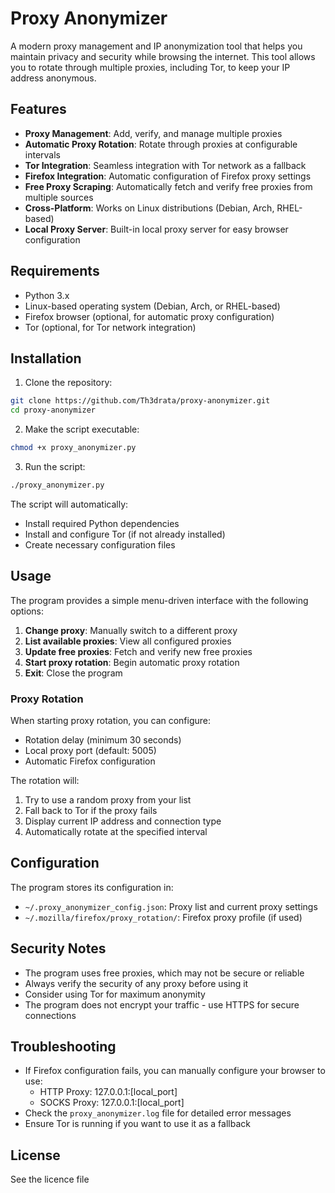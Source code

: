 # Proxy Anonymizer

A modern proxy management and IP anonymization tool that helps you maintain privacy and security while browsing the internet. This tool allows you to rotate through multiple proxies, including Tor, to keep your IP address anonymous.

## Features

- **Proxy Management**: Add, verify, and manage multiple proxies
- **Automatic Proxy Rotation**: Rotate through proxies at configurable intervals
- **Tor Integration**: Seamless integration with Tor network as a fallback
- **Firefox Integration**: Automatic configuration of Firefox proxy settings
- **Free Proxy Scraping**: Automatically fetch and verify free proxies from multiple sources
- **Cross-Platform**: Works on Linux distributions (Debian, Arch, RHEL-based)
- **Local Proxy Server**: Built-in local proxy server for easy browser configuration

## Requirements

- Python 3.x
- Linux-based operating system (Debian, Arch, or RHEL-based)
- Firefox browser (optional, for automatic proxy configuration)
- Tor (optional, for Tor network integration)

## Installation

1. Clone the repository:
```bash
git clone https://github.com/Th3drata/proxy-anonymizer.git
cd proxy-anonymizer
```

2. Make the script executable:
```bash
chmod +x proxy_anonymizer.py
```

3. Run the script:
```bash
./proxy_anonymizer.py
```

The script will automatically:
- Install required Python dependencies
- Install and configure Tor (if not already installed)
- Create necessary configuration files

## Usage

The program provides a simple menu-driven interface with the following options:

1. **Change proxy**: Manually switch to a different proxy
2. **List available proxies**: View all configured proxies
3. **Update free proxies**: Fetch and verify new free proxies
4. **Start proxy rotation**: Begin automatic proxy rotation
5. **Exit**: Close the program

### Proxy Rotation

When starting proxy rotation, you can configure:
- Rotation delay (minimum 30 seconds)
- Local proxy port (default: 5005)
- Automatic Firefox configuration

The rotation will:
1. Try to use a random proxy from your list
2. Fall back to Tor if the proxy fails
3. Display current IP address and connection type
4. Automatically rotate at the specified interval

## Configuration

The program stores its configuration in:
- `~/.proxy_anonymizer_config.json`: Proxy list and current proxy settings
- `~/.mozilla/firefox/proxy_rotation/`: Firefox proxy profile (if used)

## Security Notes

- The program uses free proxies, which may not be secure or reliable
- Always verify the security of any proxy before using it
- Consider using Tor for maximum anonymity
- The program does not encrypt your traffic - use HTTPS for secure connections

## Troubleshooting

- If Firefox configuration fails, you can manually configure your browser to use:
  - HTTP Proxy: 127.0.0.1:[local_port]
  - SOCKS Proxy: 127.0.0.1:[local_port]
- Check the `proxy_anonymizer.log` file for detailed error messages
- Ensure Tor is running if you want to use it as a fallback

## License

See the licence file
